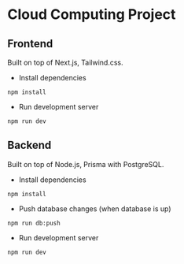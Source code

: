 # Cloud Computing Project

## Frontend

Built on top of Next.js, Tailwind.css.

- Install dependencies

```shell
npm install
```

- Run development server

```shell
npm run dev
```

## Backend

Built on top of Node.js, Prisma with PostgreSQL.

- Install dependencies

```shell
npm install
```

- Push database changes (when database is up)

```shell
npm run db:push
```

- Run development server

```shell
npm run dev
```
